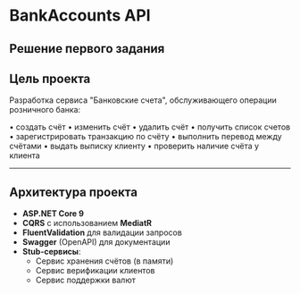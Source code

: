 # BankAccounts API

Решение первого задания
---

## Цель проекта

Разработка сервиса "Банковские счета", обслуживающего операции розничного банка:

•	создать счёт
•	изменить счёт
•	удалить счёт
•	получить список счетов
•	зарегистрировать транзакцию по счёту
•	выполнить перевод между счётами
•	выдать выписку клиенту
•	проверить наличие счёта у клиента


---

## Архитектура проекта

- **ASP.NET Core 9**
- **CQRS** с использованием **MediatR**
- **FluentValidation** для валидации запросов
- **Swagger** (OpenAPI) для документации
- **Stub-сервисы**:
  - Сервис хранения счётов (в памяти)
  - Сервис верификации клиентов
  - Сервис поддержки валют



